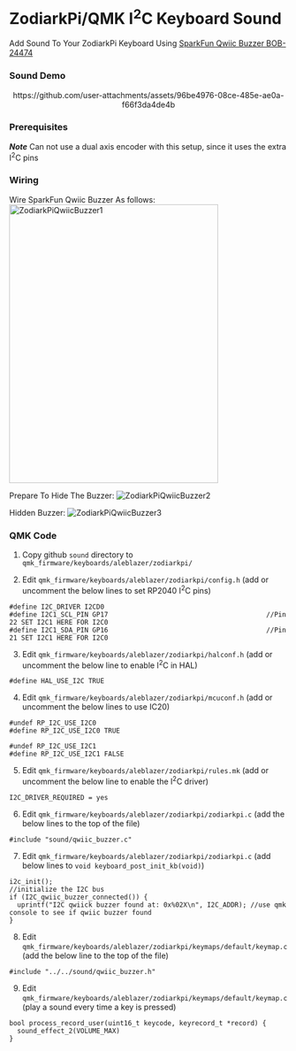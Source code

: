 # ZodiarkPi/QMK I<sup>2</sup>C Keyboard Sound
Add Sound To Your ZodiarkPi Keyboard Using [SparkFun Qwiic Buzzer BOB-24474](https://www.sparkfun.com/sparkfun-qwiic-buzzer.html)

### Sound Demo
<p align="center">https://github.com/user-attachments/assets/96be4976-08ce-485e-ae0a-f66f3da4de4b</p>

### Prerequisites
***Note*** Can not use a dual axis encoder with this setup, since it uses the extra I<sup>2</sup>C pins

### Wiring
Wire SparkFun Qwiic Buzzer As follows:<br>
<img src="https://github.com/user-attachments/assets/e8fe0486-fe48-446f-a433-ebbc0ed86099" alt="ZodiarkPiQwiicBuzzer1" width="378" height="504">

Prepare To Hide The Buzzer:
![ZodiarkPiQwiicBuzzer2](https://github.com/user-attachments/assets/f68df095-2718-4d6e-a544-9b7926785d68)

Hidden Buzzer:
![ZodiarkPiQwiicBuzzer3](https://github.com/user-attachments/assets/a4206b62-00a4-41c0-b92e-fb1d38929b1d)

### QMK Code
1. Copy github ```sound``` directory to ```qmk_firmware/keyboards/aleblazer/zodiarkpi/```

2. Edit ```qmk_firmware/keyboards/aleblazer/zodiarkpi/config.h```      (add or uncomment the below lines to set RP2040 I<sup>2</sup>C pins)
```
#define I2C_DRIVER I2CD0
#define I2C1_SCL_PIN GP17                                        //Pin 22 SET I2C1 HERE FOR I2C0
#define I2C1_SDA_PIN GP16                                        //Pin 21 SET I2C1 HERE FOR I2C0
```

3. Edit ```qmk_firmware/keyboards/aleblazer/zodiarkpi/halconf.h```     (add or uncomment the below line to enable I<sup>2</sup>C in HAL)
```
#define HAL_USE_I2C TRUE
```

4. Edit ```qmk_firmware/keyboards/aleblazer/zodiarkpi/mcuconf.h```     (add or uncomment the below lines to use IC20)
```
#undef RP_I2C_USE_I2C0
#define RP_I2C_USE_I2C0 TRUE

#undef RP_I2C_USE_I2C1
#define RP_I2C_USE_I2C1 FALSE
```

5. Edit ```qmk_firmware/keyboards/aleblazer/zodiarkpi/rules.mk```      (add or uncomment the below line to enable the I<sup>2</sup>C driver)
```
I2C_DRIVER_REQUIRED = yes
```

6. Edit ```qmk_firmware/keyboards/aleblazer/zodiarkpi/zodiarkpi.c```   (add the below lines to the top of the file)
```
#include "sound/qwiic_buzzer.c"
```

7. Edit ```qmk_firmware/keyboards/aleblazer/zodiarkpi/zodiarkpi.c```   (add below lines to ```void keyboard_post_init_kb(void)```)
```
i2c_init();                                                  //initialize the I2C bus
if (I2C_qwiic_buzzer_connected()) {
  uprintf("I2C qwiick buzzer found at: 0x%02X\n", I2C_ADDR); //use qmk console to see if qwiic buzzer found
}
```

8. Edit ```qmk_firmware/keyboards/aleblazer/zodiarkpi/keymaps/default/keymap.c``` (add the below line to the top of the file)
```
#include "../../sound/qwiic_buzzer.h"
```

9. Edit ```qmk_firmware/keyboards/aleblazer/zodiarkpi/keymaps/default/keymap.c``` (play a sound every time a key is pressed)
```
bool process_record_user(uint16_t keycode, keyrecord_t *record) {  
  sound_effect_2(VOLUME_MAX)
}
``` 
